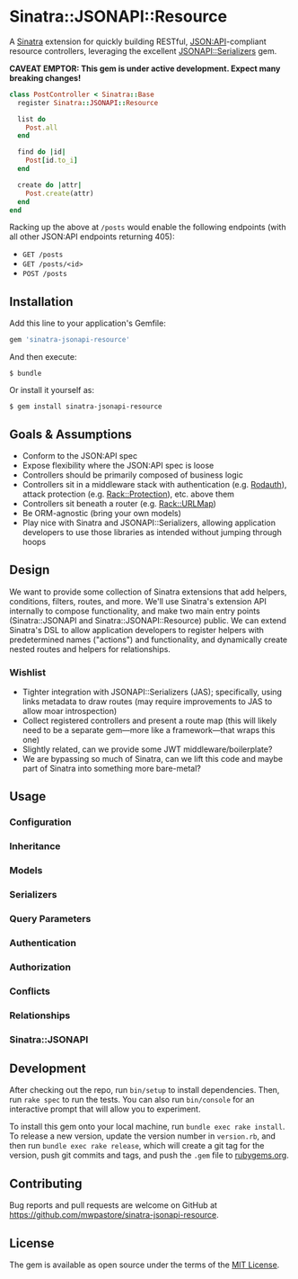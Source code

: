 # Sinatra::JSONAPI::Resource

A [Sinatra][1] extension for quickly building RESTful, [JSON:API][2]-compliant
resource controllers, leveraging the excellent [JSONAPI::Serializers][3] gem.

**CAVEAT EMPTOR: This gem is under active development. Expect many breaking
changes!**

```ruby
class PostController < Sinatra::Base
  register Sinatra::JSONAPI::Resource

  list do
    Post.all
  end

  find do |id|
    Post[id.to_i]
  end

  create do |attr|
    Post.create(attr)
  end
end
```

Racking up the above at `/posts` would enable the following endpoints (with all
other JSON:API endpoints returning 405):

* `GET /posts`
* `GET /posts/<id>`
* `POST /posts`

## Installation

Add this line to your application's Gemfile:

```ruby
gem 'sinatra-jsonapi-resource'
```

And then execute:

    $ bundle

Or install it yourself as:

    $ gem install sinatra-jsonapi-resource

## Goals &amp; Assumptions

* Conform to the JSON:API spec
* Expose flexibility where the JSON:API spec is loose
* Controllers should be primarily composed of business logic
* Controllers sit in a middleware stack with authentication (e.g.
  [Rodauth][5]), attack protection (e.g. [Rack::Protection][6]), etc. above
  them
* Controllers sit beneath a router (e.g. [Rack::URLMap][4])
* Be ORM-agnostic (bring your own models)
* Play nice with Sinatra and JSONAPI::Serializers, allowing application
  developers to use those libraries as intended without jumping through hoops

## Design

We want to provide some collection of Sinatra extensions that add helpers,
conditions, filters, routes, and more. We'll use Sinatra's extension API
internally to compose functionality, and make two main entry points
(Sinatra::JSONAPI and Sinatra::JSONAPI::Resource) public. We can extend
Sinatra's DSL to allow application developers to register helpers with
predetermined names ("actions") and functionality, and dynamically create
nested routes and helpers for relationships.

### Wishlist

* Tighter integration with JSONAPI::Serializers (JAS); specifically, using
  links metadata to draw routes (may require improvements to JAS to allow moar
  introspection)
* Collect registered controllers and present a route map (this will likely need
  to be a separate gem&mdash;more like a framework&mdash;that wraps this one)
* Slightly related, can we provide some JWT middleware/boilerplate?
* We are bypassing so much of Sinatra, can we lift this code and maybe part of
  Sinatra into something more bare-metal?

## Usage

### Configuration

### Inheritance

### Models

### Serializers

### Query Parameters

### Authentication

### Authorization

### Conflicts

### Relationships

### Sinatra::JSONAPI

## Development

After checking out the repo, run `bin/setup` to install dependencies. Then, run
`rake spec` to run the tests. You can also run `bin/console` for an interactive
prompt that will allow you to experiment.

To install this gem onto your local machine, run `bundle exec rake install`. To
release a new version, update the version number in `version.rb`, and then run
`bundle exec rake release`, which will create a git tag for the version, push
git commits and tags, and push the `.gem` file to
[rubygems.org](https://rubygems.org).

## Contributing

Bug reports and pull requests are welcome on GitHub at
https://github.com/mwpastore/sinatra-jsonapi-resource.

## License

The gem is available as open source under the terms of the [MIT
License](http://opensource.org/licenses/MIT).

[1]: http://www.sinatrarb.com
[2]: http://jsonapi.org
[3]: https://github.com/fotinakis/jsonapi-serializers
[4]: http://www.rubydoc.info/github/rack/rack/master/Rack/URLMap
[5]: http://rodauth.jeremyevans.net
[6]: https://github.com/sinatra/sinatra/tree/master/rack-protection

